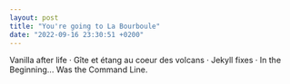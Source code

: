 ```yaml
---
layout: post
title: "You're going to La Bourboule"
date: "2022-09-16 23:30:51 +0200"
---
```


Vanilla after life · Gîte et étang au coeur des volcans · Jekyll fixes · In the Beginning... Was the Command Line.

